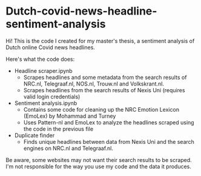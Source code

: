 # Dutch-covid-news-headline-sentiment-analysis

Hi! This is the code I created for my master's thesis, a sentiment analysis of Dutch online Covid news headlines. 

Here's what the code does:
- Headline scraper.ipynb
  - Scrapes headlines and some metadata from the search results of NRC.nl, Telegraaf.nl, NOS.nl, Trouw.nl and Volkskrant.nl. 
  - Scrapes headlines from the search results of Nexis Uni (requires valid login credentials)
- Sentiment analysis.ipynb
  - Contains some code for cleaning up the NRC Emotion Lexicon (EmoLex) by Mohammad and Turney
  - Uses Pattern-nl and EmoLex to analyze the headlines scraped using the code in the previous file
- Duplicate finder
  - Finds unique headlines between data from Nexis Uni and the search engines on NRC.nl and Telegraaf.nl.

Be aware, some websites may not want their search results to be scraped. I'm not responsible for the way you use my code and the data it produces.
